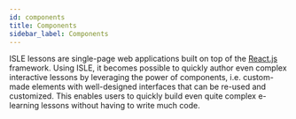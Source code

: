 ```yaml
---
id: components  
title: Components
sidebar_label: Components
---
```


ISLE lessons are single-page web applications built on top of the [React.js](https://facebook.github.io/react/) framework. Using ISLE, it becomes possible to quickly author even complex interactive lessons by leveraging the power of components, i.e. custom-made elements with well-designed interfaces that can be re-used and customized. This enables users to quickly build even quite complex e-learning lessons without having to write much code.
